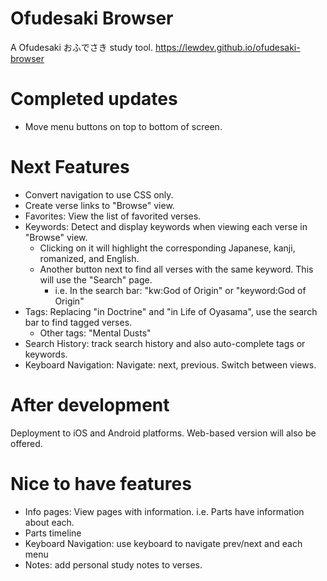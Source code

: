 # Ofudesaki Browser
A Ofudesaki おふでさき study tool. https://lewdev.github.io/ofudesaki-browser

# Completed updates
* Move menu buttons on top to bottom of screen.

# Next Features
* Convert navigation to use CSS only.
* Create verse links to "Browse" view.
* Favorites: View the list of favorited verses.
* Keywords: Detect and display keywords when viewing each verse in "Browse" view.
  * Clicking on it will highlight the corresponding Japanese, kanji, romanized, and English.
  * Another button next  to find all verses with the same keyword. This will use the "Search" page.
    * i.e. In the search bar: "kw:God of Origin" or "keyword:God of Origin"
* Tags: Replacing "in Doctrine" and "in Life of Oyasama", use the search bar to find tagged verses.
  * Other tags: "Mental Dusts"
* Search History: track search history and also auto-complete tags or keywords.
* Keyboard Navigation: Navigate: next, previous. Switch between views.

# After development
Deployment to iOS and Android platforms. Web-based version will also be offered.

# Nice to have features
* Info pages: View pages with information. i.e. Parts have information about each.
* Parts timeline
* Keyboard Navigation: use keyboard to navigate prev/next and each menu
* Notes: add personal study notes to verses.
